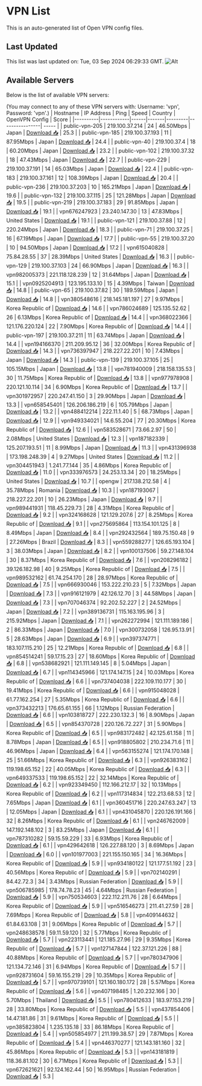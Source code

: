 # VPN List

This is an auto-generated list of Open VPN config files.

## Last Updated

This list was last updated on: Tue, 03 Sep 2024 06:29:33 GMT.
![Alt](https://repobeats.axiom.co/api/embed/186b98318ef1479477931607c1ad7d823f12451f.svg "Repobeats analytics image")

## Available Servers

Below is the list of available VPN servers:

(You may connect to any of these VPN servers with: Username: 'vpn', Password: 'vpn'.)
| Hostname | IP Address | Ping | Speed | Country | OpenVPN Config | Score |
|----------|------------|------|-------|---------|----------------| ----- |
| public-vpn-205 | 219.100.37.214 | 24 | 46.50Mbps | Japan | [Download 📥](./configs/server_0_JP.ovpn) | 25.3 |
| public-vpn-185 | 219.100.37.193 | 11 | 87.95Mbps | Japan | [Download 📥](./configs/server_1_JP.ovpn) | 24.4 |
| public-vpn-40 | 219.100.37.4 | 18 | 60.20Mbps | Japan | [Download 📥](./configs/server_2_JP.ovpn) | 23.2 |
| public-vpn-102 | 219.100.37.32 | 18 | 47.43Mbps | Japan | [Download 📥](./configs/server_3_JP.ovpn) | 22.7 |
| public-vpn-229 | 219.100.37.191 | 14 | 65.03Mbps | Japan | [Download 📥](./configs/server_4_JP.ovpn) | 22.4 |
| public-vpn-183 | 219.100.37.161 | 12 | 108.39Mbps | Japan | [Download 📥](./configs/server_5_JP.ovpn) | 20.4 |
| public-vpn-236 | 219.100.37.203 | 10 | 165.21Mbps | Japan | [Download 📥](./configs/server_6_JP.ovpn) | 19.6 |
| public-vpn-132 | 219.100.37.115 | 25 | 121.28Mbps | Japan | [Download 📥](./configs/server_7_JP.ovpn) | 19.5 |
| public-vpn-219 | 219.100.37.183 | 29 | 91.85Mbps | Japan | [Download 📥](./configs/server_8_JP.ovpn) | 19.1 |
| vpn676247923 | 23.240.147.30 | 13 | 47.83Mbps | United States | [Download 📥](./configs/server_9_US.ovpn) | 19.1 |
| public-vpn-121 | 219.100.37.88 | 12 | 220.24Mbps | Japan | [Download 📥](./configs/server_10_JP.ovpn) | 18.3 |
| public-vpn-71 | 219.100.37.25 | 16 | 67.19Mbps | Japan | [Download 📥](./configs/server_11_JP.ovpn) | 17.7 |
| public-vpn-55 | 219.100.37.20 | 10 | 94.50Mbps | Japan | [Download 📥](./configs/server_12_JP.ovpn) | 17.2 |
| vpn615040828 | 75.84.28.55 | 37 | 28.39Mbps | United States | [Download 📥](./configs/server_13_US.ovpn) | 16.3 |
| public-vpn-129 | 219.100.37.103 | 24 | 66.90Mbps | Japan | [Download 📥](./configs/server_14_JP.ovpn) | 16.3 |
| vpn982005373 | 221.118.128.239 | 12 | 31.64Mbps | Japan | [Download 📥](./configs/server_15_JP.ovpn) | 15.1 |
| vpn0925204913 | 123.195.133.10 | 15 | 4.39Mbps | Taiwan | [Download 📥](./configs/server_16_TW.ovpn) | 14.8 |
| public-vpn-65 | 219.100.37.82 | 30 | 189.59Mbps | Japan | [Download 📥](./configs/server_17_JP.ovpn) | 14.8 |
| vpn380548616 | 218.145.181.197 | 27 | 9.97Mbps | Korea Republic of | [Download 📥](./configs/server_18_KR.ovpn) | 14.6 |
| vpn786024689 | 125.135.52.62 | 26 | 6.13Mbps | Korea Republic of | [Download 📥](./configs/server_19_KR.ovpn) | 14.4 |
| vpn368022366 | 121.176.220.124 | 22 | 7.90Mbps | Korea Republic of | [Download 📥](./configs/server_20_KR.ovpn) | 14.4 |
| public-vpn-197 | 219.100.37.211 | 11 | 63.74Mbps | Japan | [Download 📥](./configs/server_21_JP.ovpn) | 14.4 |
| vpn194166370 | 211.209.95.12 | 36 | 32.00Mbps | Korea Republic of | [Download 📥](./configs/server_22_KR.ovpn) | 14.3 |
| vpn736397947 | 218.227.22.201 | 10 | 7.43Mbps | Japan | [Download 📥](./configs/server_23_JP.ovpn) | 14.3 |
| public-vpn-139 | 219.100.37.105 | 25 | 105.15Mbps | Japan | [Download 📥](./configs/server_24_JP.ovpn) | 13.8 |
| vpn781940009 | 218.158.135.53 | 30 | 11.75Mbps | Korea Republic of | [Download 📥](./configs/server_25_KR.ovpn) | 13.8 |
| vpn977978908 | 220.121.10.114 | 34 | 6.90Mbps | Korea Republic of | [Download 📥](./configs/server_26_KR.ovpn) | 13.7 |
| vpn301972957 | 220.247.41.150 | 3 | 29.90Mbps | Japan | [Download 📥](./configs/server_27_JP.ovpn) | 13.3 |
| vpn658545401 | 126.206.186.219 | 6 | 105.79Mbps | Japan | [Download 📥](./configs/server_28_JP.ovpn) | 13.2 |
| vpn488412214 | 222.11.1.40 | 5 | 68.73Mbps | Japan | [Download 📥](./configs/server_29_JP.ovpn) | 12.9 |
| vpn949334021 | 14.6.55.204 | 77 | 20.30Mbps | Korea Republic of | [Download 📥](./configs/server_30_KR.ovpn) | 12.6 |
| vpn583528671 | 73.66.2.97 | 50 | 2.08Mbps | United States | [Download 📥](./configs/server_31_US.ovpn) | 12.3 |
| vpn187182339 | 125.207.193.51 | 11 | 8.99Mbps | Japan | [Download 📥](./configs/server_32_JP.ovpn) | 11.3 |
| vpn431396938 | 173.198.248.39 | 4 | 9.27Mbps | United States | [Download 📥](./configs/server_33_US.ovpn) | 11.2 |
| vpn304451943 | 1.241.77.144 | 35 | 4.86Mbps | Korea Republic of | [Download 📥](./configs/server_34_KR.ovpn) | 11.0 |
| vpn333976573 | 24.253.13.34 | 20 | 18.25Mbps | United States | [Download 📥](./configs/server_35_US.ovpn) | 10.7 |
| opengw | 217.138.212.58 | 4 | 35.78Mbps | Romania | [Download 📥](./configs/server_36_RO.ovpn) | 10.3 |
| vpn187193067 | 218.227.22.201 | 10 | 26.23Mbps | Japan | [Download 📥](./configs/server_37_JP.ovpn) | 9.7 |
| vpn989441931 | 118.45.229.73 | 28 | 4.31Mbps | Korea Republic of | [Download 📥](./configs/server_38_KR.ovpn) | 9.2 |
| vpn324168628 | 121.129.207.6 | 27 | 8.25Mbps | Korea Republic of | [Download 📥](./configs/server_39_KR.ovpn) | 9.1 |
| vpn275695864 | 113.154.101.125 | 8 | 8.49Mbps | Japan | [Download 📥](./configs/server_40_JP.ovpn) | 8.4 |
| vpn292432564 | 189.75.150.48 | 9 | 27.26Mbps | Brazil | [Download 📥](./configs/server_41_BR.ovpn) | 8.3 |
| vpn559288277 | 126.65.193.104 | 3 | 38.03Mbps | Japan | [Download 📥](./configs/server_42_JP.ovpn) | 8.2 |
| vpn100137506 | 59.27.148.104 | 30 | 8.37Mbps | Korea Republic of | [Download 📥](./configs/server_43_KR.ovpn) | 7.6 |
| vpn208296182 | 39.126.182.98 | 40 | 9.25Mbps | Korea Republic of | [Download 📥](./configs/server_44_KR.ovpn) | 7.5 |
| vpn989532162 | 61.74.254.170 | 28 | 28.97Mbps | Korea Republic of | [Download 📥](./configs/server_45_KR.ovpn) | 7.5 |
| vpn666930046 | 153.222.210.23 | 5 | 7.32Mbps | Japan | [Download 📥](./configs/server_46_JP.ovpn) | 7.3 |
| vpn916121979 | 42.126.12.70 | 3 | 44.58Mbps | Japan | [Download 📥](./configs/server_47_JP.ovpn) | 7.3 |
| vpn707046374 | 92.202.52.227 | 2 | 24.52Mbps | Japan | [Download 📥](./configs/server_48_JP.ovpn) | 7.2 |
| vpn389136731 | 115.163.195.96 | 3 | 215.92Mbps | Japan | [Download 📥](./configs/server_49_JP.ovpn) | 7.1 |
| vpn262272994 | 121.111.189.186 | 2 | 86.33Mbps | Japan | [Download 📥](./configs/server_50_JP.ovpn) | 7.0 |
| vpn300732058 | 126.95.13.91 | 5 | 28.63Mbps | Japan | [Download 📥](./configs/server_51_JP.ovpn) | 6.9 |
| vpn397374771 | 183.107.115.210 | 25 | 12.21Mbps | Korea Republic of | [Download 📥](./configs/server_52_KR.ovpn) | 6.8 |
| vpn854514241 | 59.17.15.23 | 27 | 18.60Mbps | Korea Republic of | [Download 📥](./configs/server_53_KR.ovpn) | 6.8 |
| vpn538682921 | 121.111.149.145 | 8 | 5.04Mbps | Japan | [Download 📥](./configs/server_54_JP.ovpn) | 6.7 |
| vpn114345966 | 121.174.147.15 | 24 | 10.03Mbps | Korea Republic of | [Download 📥](./configs/server_55_KR.ovpn) | 6.6 |
| vpn737404038 | 222.109.110.177 | 30 | 19.41Mbps | Korea Republic of | [Download 📥](./configs/server_56_KR.ovpn) | 6.6 |
| vpn915048028 | 61.77.162.254 | 27 | 5.35Mbps | Korea Republic of | [Download 📥](./configs/server_57_KR.ovpn) | 6.6 |
| vpn373432213 | 176.65.61.155 | 66 | 1.12Mbps | Russian Federation | [Download 📥](./configs/server_58_RU.ovpn) | 6.6 |
| vpn103818727 | 222.230.132.3 | 16 | 8.90Mbps | Japan | [Download 📥](./configs/server_59_JP.ovpn) | 6.5 |
| vpn854370728 | 220.126.72.227 | 31 | 5.90Mbps | Korea Republic of | [Download 📥](./configs/server_60_KR.ovpn) | 6.5 |
| vpn983172482 | 42.125.61.158 | 11 | 8.78Mbps | Japan | [Download 📥](./configs/server_61_JP.ovpn) | 6.5 |
| vpn918805802 | 210.234.71.6 | 11 | 46.96Mbps | Japan | [Download 📥](./configs/server_62_JP.ovpn) | 6.4 |
| vpn563155274 | 121.174.170.148 | 25 | 51.66Mbps | Korea Republic of | [Download 📥](./configs/server_63_KR.ovpn) | 6.3 |
| vpn926383162 | 119.198.65.152 | 22 | 40.05Mbps | Korea Republic of | [Download 📥](./configs/server_64_KR.ovpn) | 6.3 |
| vpn649337533 | 119.198.65.152 | 22 | 32.14Mbps | Korea Republic of | [Download 📥](./configs/server_65_KR.ovpn) | 6.2 |
| vpn923349450 | 112.166.212.17 | 32 | 10.13Mbps | Korea Republic of | [Download 📥](./configs/server_66_KR.ovpn) | 6.2 |
| vpn117314834 | 122.213.68.53 | 12 | 7.65Mbps | Japan | [Download 📥](./configs/server_67_JP.ovpn) | 6.1 |
| vpn360451716 | 220.247.63.247 | 13 | 12.05Mbps | Japan | [Download 📥](./configs/server_68_JP.ovpn) | 6.1 |
| vpn431045870 | 220.126.191.166 | 32 | 8.26Mbps | Korea Republic of | [Download 📥](./configs/server_69_KR.ovpn) | 6.1 |
| vpn246762009 | 147.192.148.102 | 3 | 83.25Mbps | Japan | [Download 📥](./configs/server_70_JP.ovpn) | 6.1 |
| vpn787310282 | 59.15.59.229 | 33 | 6.93Mbps | Korea Republic of | [Download 📥](./configs/server_71_KR.ovpn) | 6.1 |
| vpn429642618 | 126.227.88.120 | 3 | 8.69Mbps | Japan | [Download 📥](./configs/server_72_JP.ovpn) | 6.0 |
| vpn101977003 | 221.155.150.165 | 34 | 16.36Mbps | Korea Republic of | [Download 📥](./configs/server_73_KR.ovpn) | 5.9 |
| vpn934180122 | 121.177.51.192 | 23 | 40.56Mbps | Korea Republic of | [Download 📥](./configs/server_74_KR.ovpn) | 5.9 |
| vpn702140291 | 84.42.72.3 | 34 | 3.43Mbps | Russian Federation | [Download 📥](./configs/server_75_RU.ovpn) | 5.9 |
| vpn506785985 | 178.74.78.23 | 45 | 4.64Mbps | Russian Federation | [Download 📥](./configs/server_76_RU.ovpn) | 5.9 |
| vpn750534603 | 222.112.211.76 | 28 | 6.64Mbps | Korea Republic of | [Download 📥](./configs/server_77_KR.ovpn) | 5.9 |
| vpn516546273 | 211.41.27.59 | 28 | 7.69Mbps | Korea Republic of | [Download 📥](./configs/server_78_KR.ovpn) | 5.8 |
| vpn409144632 | 61.84.63.108 | 31 | 9.06Mbps | Korea Republic of | [Download 📥](./configs/server_79_KR.ovpn) | 5.7 |
| vpn248638578 | 59.11.59.120 | 32 | 5.77Mbps | Korea Republic of | [Download 📥](./configs/server_80_KR.ovpn) | 5.7 |
| vpn223113441 | 121.185.27.96 | 29 | 9.35Mbps | Korea Republic of | [Download 📥](./configs/server_81_KR.ovpn) | 5.7 |
| vpn127147844 | 122.37.121.226 | 88 | 40.88Mbps | Korea Republic of | [Download 📥](./configs/server_82_KR.ovpn) | 5.7 |
| vpn780347906 | 121.134.72.146 | 31 | 6.94Mbps | Korea Republic of | [Download 📥](./configs/server_83_KR.ovpn) | 5.7 |
| vpn928731604 | 59.16.155.219 | 29 | 10.35Mbps | Korea Republic of | [Download 📥](./configs/server_84_KR.ovpn) | 5.7 |
| vpn970739101 | 121.160.180.172 | 28 | 5.57Mbps | Korea Republic of | [Download 📥](./configs/server_85_KR.ovpn) | 5.6 |
| vpn407198485 | 1.20.232.166 | 30 | 5.70Mbps | Thailand | [Download 📥](./configs/server_86_TH.ovpn) | 5.5 |
| vpn780412633 | 183.97.153.219 | 28 | 33.80Mbps | Korea Republic of | [Download 📥](./configs/server_87_KR.ovpn) | 5.5 |
| vpn437854406 | 14.47.181.86 | 31 | 9.61Mbps | Korea Republic of | [Download 📥](./configs/server_88_KR.ovpn) | 5.5 |
| vpn385823804 | 1.235.135.18 | 33 | 86.18Mbps | Korea Republic of | [Download 📥](./configs/server_89_KR.ovpn) | 5.4 |
| vpn505854977 | 211.199.38.57 | 29 | 7.87Mbps | Korea Republic of | [Download 📥](./configs/server_90_KR.ovpn) | 5.4 |
| vpn446370277 | 121.143.181.160 | 32 | 45.86Mbps | Korea Republic of | [Download 📥](./configs/server_91_KR.ovpn) | 5.3 |
| vpn143181819 | 118.36.81.102 | 30 | 6.71Mbps | Korea Republic of | [Download 📥](./configs/server_92_KR.ovpn) | 5.3 |
| vpn672621621 | 92.124.162.44 | 50 | 16.95Mbps | Russian Federation | [Download 📥](./configs/server_93_RU.ovpn) | 5.3 |
